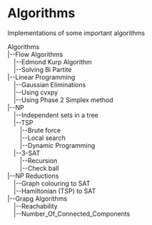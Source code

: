 # Algorithms
Implementations of some important algorithms

Algorithms  
|--Flow Algorithms  
&emsp;|--Edmond Kurp Algorithm  
&emsp;|--Solving Bi Partite    
|--Linear Programming  
&emsp;|--Gaussian Eliminations    
&emsp;|--Using cvxpy    
&emsp;|--Using Phase 2 Simplex method    
|--NP  
&emsp;|--Independent sets in a tree    
&emsp;|--TSP    
&emsp;&emsp;|--Brute force  
&emsp;&emsp;|--Local search  
&emsp;&emsp;|--Dynamic Programming  
&emsp;|--3-SAT    
&emsp;&emsp;|--Recursion  
&emsp;&emsp;|--Check ball  
|--NP Reductions  
&emsp;|--Graph colouring to SAT   
&emsp;|--Hamiltonian (TSP) to SAT   
|--Grapg Algorithms        
&emsp;|--Reachability     
&emsp;|--Number_Of_Connected_Components      